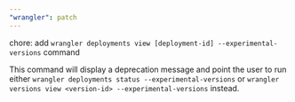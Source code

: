 ```yaml
---
"wrangler": patch
---
```


chore: add `wrangler deployments view [deployment-id] --experimental-versions` command

This command will display a deprecation message and point the user to run either `wrangler deployments status --experimental-versions` or `wrangler versions view <version-id> --experimental-versions` instead.

